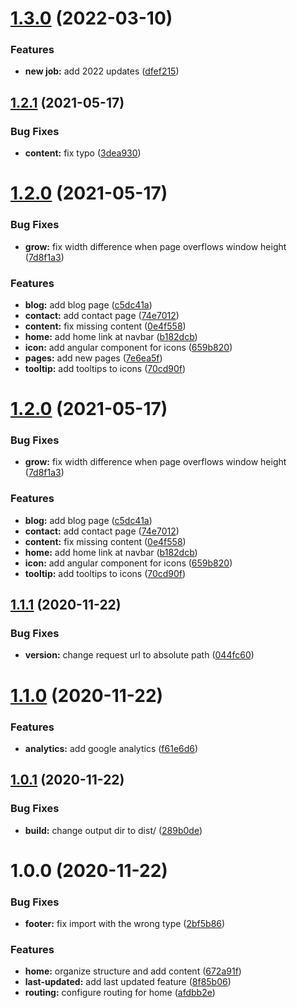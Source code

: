 # [1.3.0](https://github.com/ricardoerikson/ricardoerikson.github.io/compare/v1.2.1...v1.3.0) (2022-03-10)


### Features

* **new job:** add 2022 updates ([dfef215](https://github.com/ricardoerikson/ricardoerikson.github.io/commit/dfef215b4b87c50b946e96026acb85292b5a2e2a))

## [1.2.1](https://github.com/ricardoerikson/ricardoerikson.github.io/compare/v1.2.0...v1.2.1) (2021-05-17)


### Bug Fixes

* **content:** fix typo ([3dea930](https://github.com/ricardoerikson/ricardoerikson.github.io/commit/3dea93065633133d9b7b6c9e589eb2c2395a19ab))

# [1.2.0](https://github.com/ricardoerikson/ricardoerikson.github.io/compare/v1.1.1...v1.2.0) (2021-05-17)


### Bug Fixes

* **grow:** fix width difference when page overflows window height ([7d8f1a3](https://github.com/ricardoerikson/ricardoerikson.github.io/commit/7d8f1a3cc1c06d632de5b2ced6c69b02912bf1a9))


### Features

* **blog:** add blog page ([c5dc41a](https://github.com/ricardoerikson/ricardoerikson.github.io/commit/c5dc41ab48ec996f18bf30e5bceac1d273c20806))
* **contact:** add contact page ([74e7012](https://github.com/ricardoerikson/ricardoerikson.github.io/commit/74e70123586dc9e6e8d7029435199c1ef78ef5b5))
* **content:** fix missing content ([0e4f558](https://github.com/ricardoerikson/ricardoerikson.github.io/commit/0e4f5582c8df619ac147203e8a24857df16c46ac))
* **home:** add home link at navbar ([b182dcb](https://github.com/ricardoerikson/ricardoerikson.github.io/commit/b182dcbfa48080bbadfc8401abfb1af4afc01608))
* **icon:** add angular component for icons ([659b820](https://github.com/ricardoerikson/ricardoerikson.github.io/commit/659b820693e68045ee68940e3d3f4cdb6bc3c447))
* **pages:** add new pages ([7e6ea5f](https://github.com/ricardoerikson/ricardoerikson.github.io/commit/7e6ea5fc8681cc9e5fc800392ebeb0d556c36b61))
* **tooltip:** add tooltips to icons ([70cd90f](https://github.com/ricardoerikson/ricardoerikson.github.io/commit/70cd90f8adefe6541812846f4c076cda6f59c8f2))

# [1.2.0](https://github.com/ricardoerikson/ricardoerikson.github.io/compare/v1.1.1...v1.2.0) (2021-05-17)


### Bug Fixes

* **grow:** fix width difference when page overflows window height ([7d8f1a3](https://github.com/ricardoerikson/ricardoerikson.github.io/commit/7d8f1a3cc1c06d632de5b2ced6c69b02912bf1a9))


### Features

* **blog:** add blog page ([c5dc41a](https://github.com/ricardoerikson/ricardoerikson.github.io/commit/c5dc41ab48ec996f18bf30e5bceac1d273c20806))
* **contact:** add contact page ([74e7012](https://github.com/ricardoerikson/ricardoerikson.github.io/commit/74e70123586dc9e6e8d7029435199c1ef78ef5b5))
* **content:** fix missing content ([0e4f558](https://github.com/ricardoerikson/ricardoerikson.github.io/commit/0e4f5582c8df619ac147203e8a24857df16c46ac))
* **home:** add home link at navbar ([b182dcb](https://github.com/ricardoerikson/ricardoerikson.github.io/commit/b182dcbfa48080bbadfc8401abfb1af4afc01608))
* **icon:** add angular component for icons ([659b820](https://github.com/ricardoerikson/ricardoerikson.github.io/commit/659b820693e68045ee68940e3d3f4cdb6bc3c447))
* **tooltip:** add tooltips to icons ([70cd90f](https://github.com/ricardoerikson/ricardoerikson.github.io/commit/70cd90f8adefe6541812846f4c076cda6f59c8f2))

## [1.1.1](https://github.com/ricardoerikson/ricardoerikson.github.io/compare/v1.1.0...v1.1.1) (2020-11-22)


### Bug Fixes

* **version:** change request url to absolute path ([044fc60](https://github.com/ricardoerikson/ricardoerikson.github.io/commit/044fc60d3bdb62ba0eef87157244ba61e227fc9f))

# [1.1.0](https://github.com/ricardoerikson/ricardoerikson.github.io/compare/v1.0.1...v1.1.0) (2020-11-22)


### Features

* **analytics:** add google analytics ([f61e6d6](https://github.com/ricardoerikson/ricardoerikson.github.io/commit/f61e6d6a672b95bb2b2a336c79ae75c903b2673c))

## [1.0.1](https://github.com/ricardoerikson/ricardoerikson.github.io/compare/v1.0.0...v1.0.1) (2020-11-22)


### Bug Fixes

* **build:** change output dir to dist/ ([289b0de](https://github.com/ricardoerikson/ricardoerikson.github.io/commit/289b0de4b71bec4e370b2ad26a16230d79fb6e4a))

# 1.0.0 (2020-11-22)


### Bug Fixes

* **footer:** fix import with the wrong type ([2bf5b86](https://github.com/ricardoerikson/ricardoerikson.github.io/commit/2bf5b86dc4152dec12603deaa7a17df9317a3de4))


### Features

* **home:** organize structure and add content ([672a91f](https://github.com/ricardoerikson/ricardoerikson.github.io/commit/672a91f8e53a871c2d27453c94ce7637e8736359))
* **last-updated:** add last updated feature ([8f85b06](https://github.com/ricardoerikson/ricardoerikson.github.io/commit/8f85b0659f89faa5b2ffef529d29ccc3ce4b55bc))
* **routing:** configure routing for home ([afdbb2e](https://github.com/ricardoerikson/ricardoerikson.github.io/commit/afdbb2e8dbfbf372bbbf75f86b778048c06e2077))
